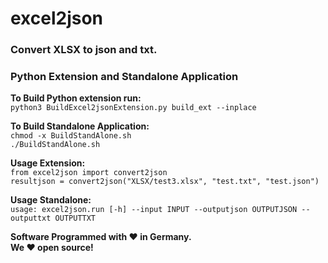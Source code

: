 # excel2json
### Convert XLSX to json and txt.  
### Python Extension and Standalone Application

**To Build Python extension run:**  
`python3 BuildExcel2jsonExtension.py build_ext --inplace`

**To Build Standalone Application:**  
`chmod -x BuildStandAlone.sh`  
`./BuildStandAlone.sh`  

**Usage Extension:**  
`from excel2json import convert2json`  
`resultjson = convert2json("XLSX/test3.xlsx", "test.txt", "test.json")`

**Usage Standalone:**  
`usage: excel2json.run [-h] --input INPUT --outputjson OUTPUTJSON --outputtxt OUTPUTTXT`


**Software Programmed with ❤️ in Germany.**  
**We ❤️ open source!**


